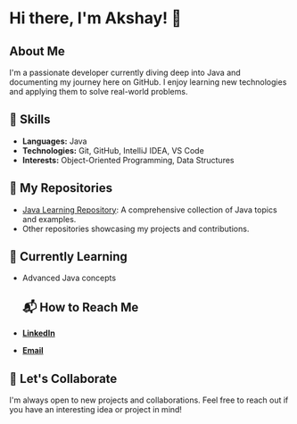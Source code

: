 # Hi there, I'm Akshay! 👋

## About Me
I'm a passionate developer currently diving deep into Java and documenting my journey here on GitHub. I enjoy learning new technologies and applying them to solve real-world problems.
## 🌟 Skills

- **Languages:** Java  
- **Technologies:** Git, GitHub, IntelliJ IDEA, VS Code  
- **Interests:** Object-Oriented Programming, Data Structures  


## 📂 My Repositories
- [Java Learning Repository](https://github.com/akshaysharma31/JAVA-/tree/master): A comprehensive collection of Java topics and examples.
- Other repositories showcasing my projects and contributions.

## 🌱 Currently Learning
- Advanced Java concepts

  ## 📬 How to Reach Me

- [**LinkedIn**](https://www.linkedin.com/in/akshay-sharma-606419297/)  
- [**Email**](akshu.31082005@gmail.com)  

## 🚀 Let's Collaborate
I'm always open to new projects and collaborations. Feel free to reach out if you have an interesting idea or project in mind!





<!-- Proudly created with GPRM ( https://gprm.itsvg.in ) -->

